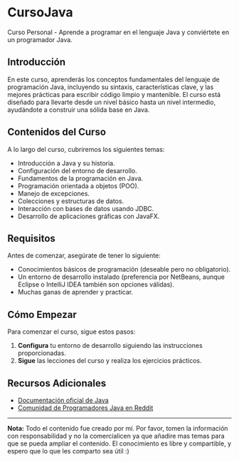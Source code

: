 # CursoJava

Curso Personal - Aprende a programar en el lenguaje Java y conviértete en un programador Java.

## Introducción

En este curso, aprenderás los conceptos fundamentales del lenguaje de programación Java, incluyendo su sintaxis, características clave, y las mejores prácticas para escribir código limpio y mantenible. El curso está diseñado para llevarte desde un nivel básico hasta un nivel intermedio, ayudándote a construir una sólida base en Java.

## Contenidos del Curso

A lo largo del curso, cubriremos los siguientes temas:

- Introducción a Java y su historia.
- Configuración del entorno de desarrollo.
- Fundamentos de la programación en Java.
- Programación orientada a objetos (POO).
- Manejo de excepciones.
- Colecciones y estructuras de datos.
- Interacción con bases de datos usando JDBC.
- Desarrollo de aplicaciones gráficas con JavaFX.

## Requisitos

Antes de comenzar, asegúrate de tener lo siguiente:

- Conocimientos básicos de programación (deseable pero no obligatorio).
- Un entorno de desarrollo instalado (preferencia por NetBeans, aunque Eclipse o IntelliJ IDEA también son opciones válidas).
- Muchas ganas de aprender y practicar.

## Cómo Empezar

Para comenzar el curso, sigue estos pasos:

1. **Configura** tu entorno de desarrollo siguiendo las instrucciones proporcionadas.
2. **Sigue** las lecciones del curso y realiza los ejercicios prácticos.

## Recursos Adicionales

- [Documentación oficial de Java](https://docs.oracle.com/javase/8/docs/)
- [Comunidad de Programadores Java en Reddit](https://www.reddit.com/r/java/)

---

**Nota:** Todo el contenido fue creado por mí. Por favor, tomen la información con responsabilidad y no la comercialicen ya que añadire mas temas para que se pueda ampliar el contenido. El conocimiento es libre y compartible, y espero que lo que les comparto sea útil :)
